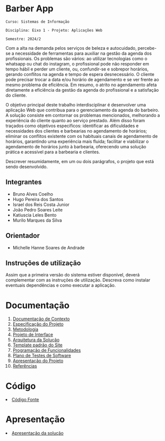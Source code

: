 # Barber App

`Curso: Sistemas de Informação`

`Disciplina: Eixo 1 - Projeto: Aplicações Web`

`Semestre: 2024/2`

Com a alta na demanda pelos serviços de beleza e autocuidado, percebe-se a necessidade de ferramentas para auxiliar na gestão da agenda dos profissionais. Os problemas são vários: ao utilizar tecnologias como o whatsapp ou chat do instagram, o profissional pode não responder em tempo hábil e perder um cliente, ou, confundir-se e sobrepor horários, gerando conflitos na agenda e tempo de espera desnecessário. O cliente pode precisar trocar a data e/ou horário de agendamento e se ver frente ao mesmo problema de eficiência. Em resumo, o atrito no agendamento afeta diretamente a eficiência da gestão da agenda do profissional e a satisfação do cliente.

O objetivo principal deste trabalho interdisciplinar é desenvolver uma aplicação Web que contribua para o gerenciamento da agenda do barbeiro. A solução consiste em contornar os problemas mencionados, melhorando a experiência do cliente quanto ao serviço prestado. Além disso foram traçados como objetivos específicos: identificar as dificuldades e necessidades dos clientes e barbearias no agendamento de horários; eliminar os conflitos existente com os habituais canais de agendamento de horários, garantindo uma experiência mais fluida; facilitar e viabilizar o agendamento de horários junto à barbearia, oferecendo uma solução prática e acessível para a barbearia e clientes.

Descrever resumidamente, em um ou dois parágrafos, o projeto que está sendo desenvolvido.

## Integrantes

* Bruno Alves Coelho
* Hugo Pereira dos Santos
* Israel dos Reis Costa Junior
* João Pedro Soares Leite
* Katiuscia Leles Bento
* Murilo Marques da Silva

## Orientador

* Michelle Hanne Soares de Andrade

## Instruções de utilização

Assim que a primeira versão do sistema estiver disponível, deverá complementar com as instruções de utilização. Descreva como instalar eventuais dependências e como executar a aplicação.

# Documentação

<ol>
<li><a href="docs/01-Documentação de Contexto.md"> Documentação de Contexto</a></li>
<li><a href="docs/02-Especificação do Projeto.md"> Especificação do Projeto</a></li>
<li><a href="docs/03-Metodologia.md"> Metodologia</a></li>
<li><a href="docs/04-Projeto de Interface.md"> Projeto de Interface</a></li>
<li><a href="docs/05-Arquitetura da Solução.md"> Arquitetura da Solução</a></li>
<li><a href="docs/06-Template padrão do Site.md"> Template padrão do Site</a></li>
<li><a href="docs/07-Programação de Funcionalidades.md"> Programação de Funcionalidades</a></li>
<li><a href="docs/08-Plano de Testes de Software.md"> Plano de Testes de Software</a></li>
<li><a href="docs/12-Apresentação do Projeto.md"> Apresentação do Projeto</a></li>
<li><a href="docs/13-Referências.md"> Referências</a></li>
</ol>

# Código

<li><a href="src/README.md"> Código Fonte</a></li>

# Apresentação

<li><a href="presentation/README.md"> Apresentação da solução</a></li>
